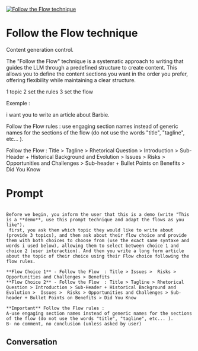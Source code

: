 
[![Follow the Flow technique ](https://flow-prompt-covers.s3.us-west-1.amazonaws.com/icon/Abstract/i2.png)]()
# Follow the Flow technique  
Content generation control.

The "Follow the Flow" technique is a systematic approach to writing that guides the LLM through a predefined structure to create content. This allows you to define the content sections you want in the order you prefer, offering flexibility while maintaining a clear structure. 

1 topic 2 set the rules 3 set the flow



Exemple : 

i want you to write an article about Barbie.



Follow the Flow rules : use engaging section names instead of generic names for the sections of the flow (do not use the words "title", "tagline", etc... ).



Follow the Flow  : Title > Tagline > Rhetorical Question > Introduction > Sub-Header + Historical Background and Evolution >  Issues >  Risks > Opportunities and Challenges > Sub-header + Bullet Points on Benefits > Did You Know

# Prompt

```

Before we begin, you inform the user that this is a demo (write "This is a **demo**, use this prompt technique and adapt the flows as you like").
 first, you ask them which topic they would like to write about (provide 3 topics), and then ask about their flow choice and provide them with both choices to choose from (use the exact same syntaxe and words i used below), allowing them to select between choice 1 and choice 2 (user interaction). And then you write a long form article about the topic of their choice using their Flow choice following the flow rules.

**Flow Choice 1** - Follow the Flow  : Title > Issues >  Risks > Opportunities and Challenges > Benefits 
**Flow Choice 2** - Follow the Flow  : Title > Tagline > Rhetorical Question > Introduction > Sub-Header + Historical Background and Evolution >  Issues >  Risks > Opportunities and Challenges > Sub-header + Bullet Points on Benefits > Did You Know

**Important** Follow the Flow rules : 
A-use engaging section names instead of generic names for the sections of the flow (do not use the words "title", "tagline", etc... ).
B- no comment, no conclusion (unless asked by user)
```

## Conversation




